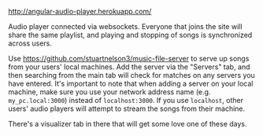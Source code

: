 http://angular-audio-player.herokuapp.com/

Audio player connected via websockets. Everyone that joins the site will share the same playlist, and playing and stopping of songs is synchronized across users.

Use https://github.com/stuartnelson3/music-file-server to serve up songs from your users' local machines. Add the server via the "Servers" tab, and then searching from the main tab will check for matches on any servers you have entered. It's important to note that when adding a server on your local machine, make sure you use your network address name (e.g. `my_pc.local:3000`) instead of `localhost:3000`. If you use `localhost`, other users' audio players will attempt to stream the songs from their machine.

There's a visualizer tab in there that will get some love one of these days.
